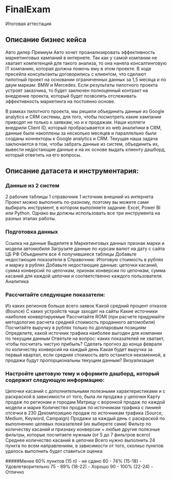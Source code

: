 # FinalExam
Итоговая аттестация

## Описание бизнес кейса

Авто дилер Премиум Авто хочет проанализировать эффективность маркетинговых кампаний в интернете. Так как у самой компании не хватает компетенций для такого анализа, то она наняла консалтинговую IT компанию, которая должна помочь ему в этом проекте. В ходе пресейла консультанты договорились с клиентом, что сделают пилотный проект на основании ограниченных данных за 1,5 месяца и по двум маркам: BMW и Mercedes. Если результаты пилотного проекта устроят заказчика, то будет заключен полноценный контракт на внедрение проекта, который будет позволять отслеживать эффективность маркетинга на постоянно основе.

В рамках пилотного проекта, мы решили объединить данные из Google analytics и CRM системы, для того, чтобы посмотреть какие кампании приводят не только к заявкам, но и к продажам. Наши коллеги внедрили Client ID, который пробрасывается из web аналитики в CRM, данные были накоплены за несколько месяцев и параллельно были созданы коннекторы к Google analytics и CRM. Текущая наша задача заключается в том, чтобы забрать данные из систем, объединить их, вывести недостающие данные и на их основе выдать клиенту дашборд, который ответить на его вопросы.

## Описание датасета и инструментария:

### Данные из 2 систем
2 рабочие таблицы
1 справочник
1 источник внешний из интернета
Проект можно выполнить по-разному, поэтому вы можете сами выбирать инструмент, в котором выполняете задание: Excel, Power BI или Python. Однако вы должны использовать все три инструмента на разных этапах работы.

### Подготовка данных

Ссылка на данные
Выделите в Маркетинговых данных признак марки и модели автомобиля
Загрузите данные по курсам валют на дату с сайта ЦБ РФ
Объедините все 4 получившиеся таблицы
Добавьте недостающие показатели в Справочник: Итоговую стоимость в рублях и маржу в рублях
Добавьте недостающие данные: цепочки касаний, сумма конверсий по цепочкам, признак конверсии по цепочкам, сумма касаний для каждой цепочки и соответственно каждого пользователя.
Аналитика

### Рассчитайте следующие показатели:

Из каких регионов больше всего заявок
Какой средний процент отказов (Bounce)
С каких устройств чаще заходят на сайты
Какие источники наиболее конвертируемые
Рассчитайте ROMI (при расчете придумайте методологию расчета средней стоимость проданного автомобиля)
Посчитайте выручку в рублях только по долларовым позициям
Определите, какой источник трафика наиболее выгоден для компании по текущим данным
Ответьте на вопрос: каких показателей не хватает, чтобы посчитать чистую прибыль?
Сделать прогноз до конца февраля по количеству конверсий на каждый день
Какая будет выручка за первый квартал, если средняя стоимость авто останется неизменной, а продажи будут пропорциональны текущим данным?
Визуализация

### Настройте цветовую тему и оформите дашборд, который содержит следующую информацию:

Цепочки касаний с дополнительными полезными характеристиками и с раскраской в зависимости от того, была ли продажа у цепочки
Карту продаж по регионам и городам
Матрицу с воронкой продаж по каждой модели и марке
Количество продаж по источникам трафика с линией отсечки в 230
Декомпозицию продаж по источникам трафика (Source, Medium, Keyword, Campaign)
Продажи за каждый день с раскраской по выполнению целевых показателей (их выберете сами)
Фильтр по количеству касаний и признаку конверсии + любые другие полезные фильтры, которые посчитаете нужным (от 5 до 7 фильтров всего)
Среднее количество касаний в цепочке
Всего нужно выполнить 24 пункта по всем направлениям, в зависимости от того, сколкьо пунктов удалось выполнить будет ставиться оценка:

#####Менее 60% пунктов (15 п) - не сдано 60 - 74% (15-18) - Удовлетворительно 75 - 89% (18-22) - Хорошо 90 - 100% (22-24) - Отлично
